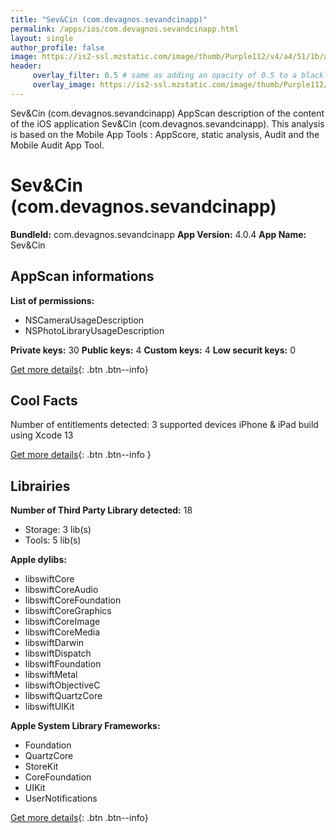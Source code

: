 ```yaml
---
title: "Sev&Cin (com.devagnos.sevandcinapp)"
permalink: /apps/ios/com.devagnos.sevandcinapp.html
layout: single
author_profile: false
image: https://is2-ssl.mzstatic.com/image/thumb/Purple112/v4/a4/51/1b/a4511bbf-84eb-c947-8ba4-e890c6d51d15/AppIcon-0-0-1x_U007emarketing-0-0-0-7-0-0-sRGB-0-0-0-GLES2_U002c0-512MB-85-220-0-0.png/512x512bb.jpg
header: 
     overlay_filter: 0.5 # same as adding an opacity of 0.5 to a black background
     overlay_image: https://is2-ssl.mzstatic.com/image/thumb/Purple112/v4/a4/51/1b/a4511bbf-84eb-c947-8ba4-e890c6d51d15/AppIcon-0-0-1x_U007emarketing-0-0-0-7-0-0-sRGB-0-0-0-GLES2_U002c0-512MB-85-220-0-0.png/512x512bb.jpg
---
```

Sev&Cin (com.devagnos.sevandcinapp) AppScan description of the content of the iOS application Sev&Cin (com.devagnos.sevandcinapp). This analysis is based on the Mobile App Tools : AppScore, static analysis, Audit and the Mobile Audit App Tool.

# Sev&Cin (com.devagnos.sevandcinapp)

**BundleId:** com.devagnos.sevandcinapp
**App Version:** 4.0.4
**App Name:** Sev&Cin


## AppScan informations 

**List of permissions:** 
- NSCameraUsageDescription
- NSPhotoLibraryUsageDescription
  
  
**Private keys:** 30
**Public keys:** 4
**Custom keys:** 4
**Low securit keys:** 0
  
[Get more details](/pricing.html){: .btn .btn--info}

## Cool Facts

Number of entitlements detected: 3
supported devices iPhone & iPad
build using Xcode 13
  
[Get more details](/pricing.html){: .btn .btn--info }

## Librairies 
**Number of Third Party Library detected:** 18
- Storage: 3 lib(s)
- Tools: 5 lib(s)


**Apple dylibs:**
- libswiftCore
- libswiftCoreAudio
- libswiftCoreFoundation
- libswiftCoreGraphics
- libswiftCoreImage
- libswiftCoreMedia
- libswiftDarwin
- libswiftDispatch
- libswiftFoundation
- libswiftMetal
- libswiftObjectiveC
- libswiftQuartzCore
- libswiftUIKit


**Apple System Library Frameworks:**
- Foundation
- QuartzCore
- StoreKit
- CoreFoundation
- UIKit
- UserNotifications


  
[Get more details](/pricing.html){: .btn .btn--info}

